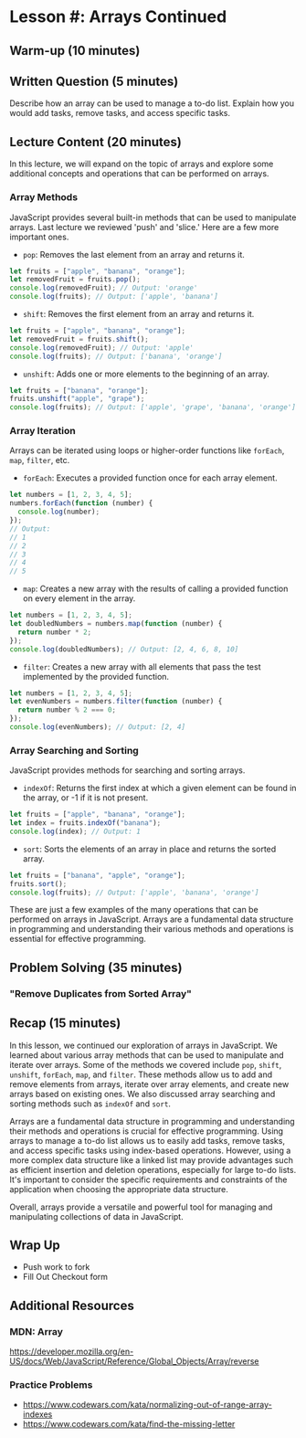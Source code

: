# Lesson #: Arrays Continued

## Warm-up (10 minutes)

## Written Question (5 minutes)

Describe how an array can be used to manage a to-do list. Explain how you would add tasks, remove tasks, and access specific tasks.

## Lecture Content (20 minutes)

In this lecture, we will expand on the topic of arrays and explore some additional concepts and operations that can be performed on arrays.

### Array Methods

JavaScript provides several built-in methods that can be used to manipulate arrays. Last lecture we reviewed 'push' and 'slice.' Here are a few more important ones.

- `pop`: Removes the last element from an array and returns it.

```javascript
let fruits = ["apple", "banana", "orange"];
let removedFruit = fruits.pop();
console.log(removedFruit); // Output: 'orange'
console.log(fruits); // Output: ['apple', 'banana']
```

- `shift`: Removes the first element from an array and returns it.

```javascript
let fruits = ["apple", "banana", "orange"];
let removedFruit = fruits.shift();
console.log(removedFruit); // Output: 'apple'
console.log(fruits); // Output: ['banana', 'orange']
```

- `unshift`: Adds one or more elements to the beginning of an array.

```javascript
let fruits = ["banana", "orange"];
fruits.unshift("apple", "grape");
console.log(fruits); // Output: ['apple', 'grape', 'banana', 'orange']
```

### Array Iteration

Arrays can be iterated using loops or higher-order functions like `forEach`, `map`, `filter`, etc.

- `forEach`: Executes a provided function once for each array element.

```javascript
let numbers = [1, 2, 3, 4, 5];
numbers.forEach(function (number) {
  console.log(number);
});
// Output:
// 1
// 2
// 3
// 4
// 5
```

- `map`: Creates a new array with the results of calling a provided function on every element in the array.

```javascript
let numbers = [1, 2, 3, 4, 5];
let doubledNumbers = numbers.map(function (number) {
  return number * 2;
});
console.log(doubledNumbers); // Output: [2, 4, 6, 8, 10]
```

- `filter`: Creates a new array with all elements that pass the test implemented by the provided function.

```javascript
let numbers = [1, 2, 3, 4, 5];
let evenNumbers = numbers.filter(function (number) {
  return number % 2 === 0;
});
console.log(evenNumbers); // Output: [2, 4]
```

### Array Searching and Sorting

JavaScript provides methods for searching and sorting arrays.

- `indexOf`: Returns the first index at which a given element can be found in the array, or -1 if it is not present.

```javascript
let fruits = ["apple", "banana", "orange"];
let index = fruits.indexOf("banana");
console.log(index); // Output: 1
```

- `sort`: Sorts the elements of an array in place and returns the sorted array.

```javascript
let fruits = ["banana", "apple", "orange"];
fruits.sort();
console.log(fruits); // Output: ['apple', 'banana', 'orange']
```

These are just a few examples of the many operations that can be performed on arrays in JavaScript. Arrays are a fundamental data structure in programming and understanding their various methods and operations is essential for effective programming.

## Problem Solving (35 minutes)

### "Remove Duplicates from Sorted Array"

## Recap (15 minutes)

In this lesson, we continued our exploration of arrays in JavaScript. We learned about various array methods that can be used to manipulate and iterate over arrays. Some of the methods we covered include `pop`, `shift`, `unshift`, `forEach`, `map`, and `filter`. These methods allow us to add and remove elements from arrays, iterate over array elements, and create new arrays based on existing ones. We also discussed array searching and sorting methods such as `indexOf` and `sort`.

Arrays are a fundamental data structure in programming and understanding their methods and operations is crucial for effective programming. Using arrays to manage a to-do list allows us to easily add tasks, remove tasks, and access specific tasks using index-based operations. However, using a more complex data structure like a linked list may provide advantages such as efficient insertion and deletion operations, especially for large to-do lists. It's important to consider the specific requirements and constraints of the application when choosing the appropriate data structure.

Overall, arrays provide a versatile and powerful tool for managing and manipulating collections of data in JavaScript.

## Wrap Up

- Push work to fork
- Fill Out Checkout form

## Additional Resources

### MDN: Array

https://developer.mozilla.org/en-US/docs/Web/JavaScript/Reference/Global_Objects/Array/reverse

### Practice Problems

- https://www.codewars.com/kata/normalizing-out-of-range-array-indexes
- https://www.codewars.com/kata/find-the-missing-letter
